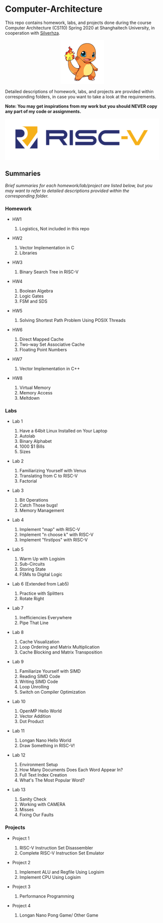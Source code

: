 # Computer-Architecture
This repo contains homework, labs, and projects done during the course Computer Architecture (CS110) Spring 2020 at Shanghaitech University, in cooperation with [Silverhza](https://github.com/Silverhza).

<div align=center><img src="README_img/dragon.png" style="zoom: 50%;" /></div>

Detailed descriptions of homework, labs, and projects are provided within corresponding folders, in case you want to take a look at the requirements.

**Note: You may get inspirations from my work but you should NEVER copy any part of my code or assignments.**

<div align=center><img src="README_img/RISC-V-Logo.png" style="zoom:150%;" /></div>

## Summaries

*Brief summaries for each homework/lab/project are listed below, but you may want to refer to detailed descriptions provided within the corresponding folder.*

### Homework

- HW1
    1. Logistics, Not included in this repo

- HW2
    1. Vector Implementation in C
    2. Libraries

- HW3
    1. Binary Search Tree in RISC-V

- HW4
    1. Boolean Algebra
    2.  Logic Gates
    3.  FSM and SDS

- HW5
    1.  Solving Shortest Path Problem Using POSIX Threads

- HW6
    1. Direct Mapped Cache
    2. Two-way Set Associative Cache
    3. Floating Point Numbers

- HW7
    1. Vector Implementation in C++

- HW8
    1. Virtual Memory
    2. Memory Access
    3. Meltdown

### Labs

- Lab 1
    1. Have a 64bit Linux Installed on Your Laptop
    2. Autolab
    3. Binary Alphabet
    4. 1000 $1 Bills
    5. Sizes
- Lab 2
    1. Familiarizing Yourself with Venus
    2. Translating from C to RISC-V
    3. Factorial
- Lab 3
    1. Bit Operations
    2. Catch Those bugs!
    3. Memory Management

- Lab 4
    1. Implement "map" with RISC-V
    2. Implement "n choose k" with RISC-V
    3. Implement "firstlpos" with RISC-V

- Lab 5
    1. Warm Up with Logisim
    2. Sub-Circuits
    3. Storing State
    4. FSMs to Digital Logic

- Lab 6 (Extended from Lab5)
    1. Practice with Splitters
    2. Rotate Right

- Lab 7
    1. Inefficiencies Everywhere
    2. Pipe That Line

- Lab 8
    1. Cache Visualization
    2. Loop Ordering and Matrix Multiplication
    3. Cache Blocking and Matrix Transposition

- Lab 9
    1. Familiarize Yourself with SIMD
    2. Reading SIMD Code
    3. Writing SIMD Code
    4. Loop Unrolling
    5. Switch on Compiler Optimization

- Lab 10
    1. OpenMP Hello World
    2. Vector Addition
    3. Dot Product

- Lab 11
    1. Longan Nano Hello World
    2. Draw Something in RISC-V!

- Lab 12
    1. Environment Setup
    2. How Many Documents Does Each Word Appear In?
    3. Full Text Index Creation
    4. What's The Most Popular Word?

- Lab 13
    1. Sanity Check
    2. Working with CAMERA
    3. Misses
    4. Fixing Our Faults

### Projects

- Project 1
    1. RISC-V Instruction Set Disassembler
    2. Complete RISC-V Instruction Set Emulator

- Project 2
    1. Implement ALU and Regfile Using Logisim
    2. Implement CPU Using Logisim

- Project 3
    1. Performance Programming

- Project 4
    1. Longan Nano Pong Game/ Other Game
